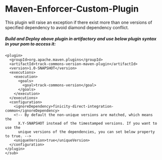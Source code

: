 # Maven-Enforcer-Custom-Plugin
This plugin will raise an exception if there exist more than one versions of specified dependency to avoid diamond dependency conflict.

##### Build and Deploy above plugin in artifactory and use below plugin syntax in your pom to access it:
```
<plugin>
  <groupId>org.apache.maven.plugins</groupId>
  <artifactId>track-commons-version-maven-plugin</artifactId>
  <version>1.0-SNAPSHOT</version>
  <executions>
    <execution>
      <goals>
        <goal>track-commons-version</goal>
      </goals>
    </execution>
  </executions>
  <configuration>
    <ignoreDependency>finicity-direct-integration-common</ignoreDependency>
    <!-- By default the non-unique versions are matched, which means the 
      X.Y-SNAPSHOT instead of the timestamped versions. If you want to use the 
      unique versions of the dependencies, you can set below property to true. -->
    <uniqueVersion>true</uniqueVersion>
  </configuration>
</plugin>
</sub>
```
